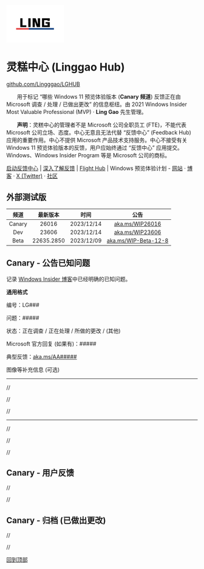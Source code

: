 <img src="Images/LING.png" width = "30%" />

# 灵糕中心 (Linggao Hub)

[github.com/Lingggao/LGHUB](https://github.com/Lingggao/LGHUB)

&emsp;&emsp;用于标记 “哪些 Windows 11 预览体验版本 (**Canary 频道**) 反馈正在由 Microsoft 调查 / 处理 / 已做出更改” 的信息枢纽。由 2021 Windows Insider Most Valuable Professional (MVP) · **Ling Gao** 先生管理。

&emsp;&emsp;**声明**：灵糕中心的管理者不是 Microsoft 公司全职员工 (FTE)，不能代表 Microsoft 公司立场、态度。中心无意且无法代替 “反馈中心” (Feedback Hub) 应用的重要作用。中心不提供 Microsoft 产品技术支持服务。中心不接受有关 Windows 11 预览体验版本的反馈，用户应始终通过 “反馈中心” 应用提交。Windows、Windows Insider Program 等是 Microsoft 公司的商标。

[启动反馈中心](https://aka.ms/fbh) | [深入了解反馈](https://learn.microsoft.com/zh-cn/windows-insider/feedback) | [Flight Hub](https://learn.microsoft.com/en-us/windows-insider/flight-hub) | Windows 预览体验计划 - [网站](https://www.microsoft.com/zh-cn/windowsinsider) · [博客](https://blogs.windows.com/windows-insider) · [X (Twitter)](https://twitter.com/windowsinsider) · [社区](https://answers.microsoft.com/zh-hans/insider/forum)

## 外部测试版

|  频道  |  最新版本  |    时间    |                         公告                         |
| :----: | :--------: | :--------: | :--------------------------------------------------: |
| Canary |   26016    | 2023/12/14 |      [aka.ms/WIP26016](https://aka.ms/WIP26016)      |
|  Dev   |   23606    | 2023/12/14 |      [aka.ms/WIP23606](https://aka.ms/WIP23606)      |
|  Beta  | 22635.2850 | 2023/12/09 | [aka.ms/WIP-Beta-12-8](https://aka.ms/WIP-Beta-12-8) |

## Canary - 公告已知问题

记录 [Windows Insider 博客](https://blogs.windows.com/windows-insider)中已经明确的已知问题。

**通用格式**

编号：LG###

问题：#####

状态：正在调查 / 正在处理 / 所做的更改 / (其他)

Microsoft 官方回复 (如果有)：#####

典型反馈：[aka.ms/AA#####](https://aka.ms/fbh)

图像等补充信息 (可选)

---

//

//

//

---

//

//

//

## Canary - 用户反馈

//

//

## Canary - 归档 (已做出更改)

//

//

[回到顶部](https://github.com/Lingggao/LGHUB#%E7%81%B5%E7%B3%95%E4%B8%AD%E5%BF%83-linggao-hub)